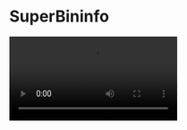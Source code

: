 # SuperBininfo

<video controls><source src="https://digi21.blob.core.windows.net/videos-ayuda/desarrollo/19.%20SuperBininfo.mp4" caption="" type="video/mp4"></video>


